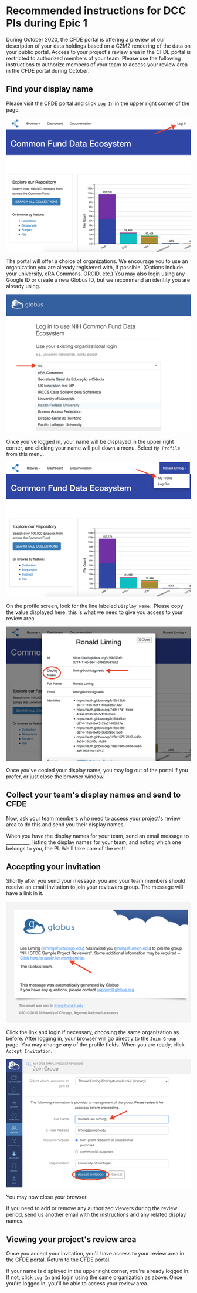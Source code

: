 # Recommended instructions for DCC PIs during Epic 1

During October 2020, the CFDE portal is offering a preview of our description of your data holdings based on a C2M2 rendering of the data on your public portal. Access to your project's review area in the CFDE portal is restricted to authorized members of your team. Please use the following instructions to authorize members of your team to access your review area in the CFDE portal during October.

## Find your display name

Please visit the [CFDE portal](https://app.nih-cfde.org/) and click `Log In` in the upper right corner of the page.

![Login to the portal](login.png)

The portal will offer a choice of organizations. We encourage you to use an organization you are already registered with, if possible. (Options include your university, eRA Commons, ORCID, etc.) You may also login using any Google ID or create a new Globus ID, but we recommend an identity you are already using.

![Choose an organization](organization.png)

Once you've logged in, your name will be displayed in the upper right corner, and clicking your name will pull down a menu. Select `My Profile` from this menu.

![Profile menu](my-profile.png)

On the profile screen, look for the line labeled `Display Name.` Please copy the value displayed here: this is what we need to give you access to your review area.

![Find your display name](display-name.png)

Once you've copied your display name, you may log out of the portal if you prefer, or just close the browser window.

## Collect your team's display names and send to CFDE

Now, ask your team members who need to access your project's review area to do this and send you their display names.

When you have the display names for your team, send an email message to __________, listing the display names for your team, and noting which one belongs to you, the PI.  We'll take care of the rest!

## Accepting your invitation

Shortly after you send your message, you and your team members should receive an email invitation to join your reviewers group. The message will have a link in it.

![Email invitation](email-invite.png)

Click the link and login if necessary, choosing the same organization as before. After logging in, your browser will go directly to the `Join Group` page. You may change any of the profile fields. When you are ready, click `Accept Invitation`.

![Accept your invitation](invite-accept.png)

You may now close your browser.

If you need to add or remove any authorized viewers during the review period, send us another email with the instructions and any related display names.

## Viewing your project's review area

Once you accept your invitation, you'll have access to your review area in the CFDE portal. Return to the CFDE portal.

If your name is displayed in the upper right corner, you're already logged in. If not, click `Log In` and login using the same organization as above. Once you're logged in, you'll be able to access your review area.
